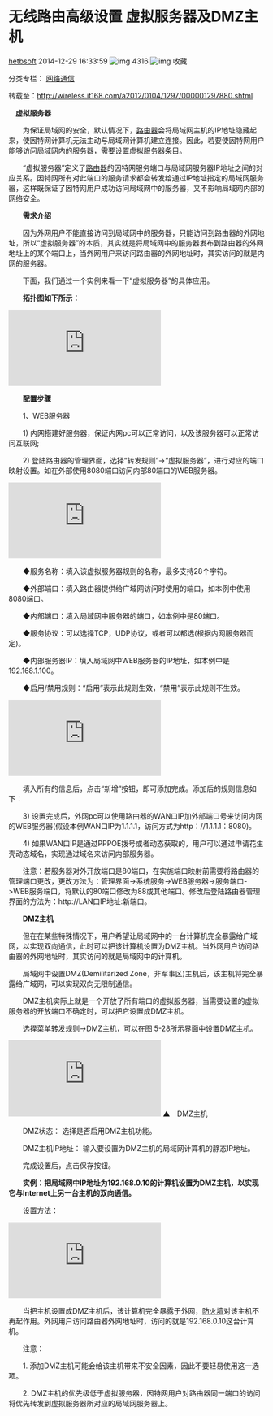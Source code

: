 # 无线路由高级设置 虚拟服务器及DMZ主机

[hetbsoft](https://blog.csdn.net/htb0556) 2014-12-29 16:33:59 ![img](https://csdnimg.cn/release/blogv2/dist/pc/img/articleReadEyes.png) 4316 ![img](https://csdnimg.cn/release/blogv2/dist/pc/img/tobarCollect.png) 收藏

分类专栏： [网络通信](https://blog.csdn.net/htb0556/category_1914533.html)

转载至：http://wireless.it168.com/a2012/0104/1297/000001297880.shtml





　**虚拟服务器**

　　为保证局域网的安全，默认情况下，[路由器](http://product.it168.com/list/b/0409_1.shtml)会将局域网主机的IP地址隐藏起来，使因特网计算机无法主动与局域网计算机建立连接。因此，若要使因特网用户能够访问局域网内的服务器，需要设置虚拟服务器条目。

　　“虚拟服务器”定义了[路由器](http://product.pcpop.com/Router/10734_1.html)的因特网服务端口与局域网服务器IP地址之间的对应关系。因特网所有对此端口的服务请求都会转发给通过IP地址指定的局域网服务器，这样既保证了因特网用户成功访问局域网中的服务器，又不影响局域网内部的网络安全。

　　**需求介绍**

　　因为外网用户不能直接访问到局域网中的服务器，只能访问到路由器的外网地址，所以“虚拟服务器”的本质，其实就是将局域网中的服务器发布到路由器的外网地址上的某个端口上，当外网用户来访问路由器的外网地址时，其实访问的就是内网的服务器。

　　下面，我们通过一个实例来看一下“虚拟服务器”的具体应用。

　　**拓扑图如下所示：**

![无线路由高级设置 虚拟服务器及DMZ主机](https://blog.csdn.net/picshow/index912114.shtml)


　　**配置步骤**

　　1、WEB服务器

　　1) 内网搭建好服务器，保证内网pc可以正常访问，以及该服务器可以正常访问互联网;

　　2) 登陆路由器的管理界面，选择“转发规则”->“虚拟服务器”，进行对应的端口映射设置。如在外部使用8080端口访问内部80端口的WEB服务器。

![无线路由高级设置 虚拟服务器及DMZ主机](https://blog.csdn.net/picshow/index912115.shtml)


　　◆服务名称：填入该虚拟服务器规则的名称，最多支持28个字符。

　　◆外部端口：填入路由器提供给广域网访问时使用的端口，如本例中使用8080端口。

　　◆内部端口：填入局域网中服务器的端口，如本例中是80端口。

　　◆服务协议：可以选择TCP，UDP协议，或者可以都选(根据内网服务器而定)。

　　◆内部服务器IP：填入局域网中WEB服务器的IP地址，如本例中是192.168.1.100。

　　◆启用/禁用规则：“启用”表示此规则生效，“禁用”表示此规则不生效。

![无线路由高级设置 虚拟服务器及DMZ主机](https://blog.csdn.net/picshow/index912116.shtml)


　　填入所有的信息后，点击“新增”按钮，即可添加完成。添加后的规则信息如下：

　　3) 设置完成后，外网pc可以使用路由器的WAN口IP加外部端口号来访问内网的WEB服务器(假设本例WAN口IP为1.1.1.1，访问方式为http：//1.1.1.1：8080)。

　　4) 如果WAN口IP是通过PPPOE拨号或者动态获取的，用户可以通过申请花生壳动态域名，实现通过域名来访问内部服务器。

　　注意：若服务器对外开放端口是80端口，在实施端口映射前需要将路由器的管理端口更改，更改方法为：管理界面->系统服务->WEB服务器->服务端口->WEB服务端口，将默认的80端口修改为88或其他端口。修改后登陆路由器管理界面的方法为：http://LAN口IP地址:新端口。

　　**DMZ主机**

　　但在在某些特殊情况下，用户希望让局域网中的一台计算机完全暴露给广域网，以实现双向通信，此时可以把该计算机设置为DMZ主机。当外网用户访问路由器的外网地址时，其实访问的就是局域网中的计算机。

　　局域网中设置DMZ(Demilitarized Zone，非军事区)主机后，该主机将完全暴露给广域网，可以实现双向无限制通信。

　　DMZ主机实际上就是一个开放了所有端口的虚拟服务器，当需要设置的虚拟服务器的开放端口不确定时，可以把它设置成DMZ主机。

　　选择菜单转发规则→DMZ主机，可以在图 5-28所示界面中设置DMZ主机。

![无线路由高级设置 虚拟服务器及DMZ主机](https://blog.csdn.net/picshow/index912117.shtml)
▲　DMZ主机

　　DMZ状态： 选择是否启用DMZ主机功能。

　　DMZ主机IP地址： 输入要设置为DMZ主机的局域网计算机的静态IP地址。

　　完成设置后，点击保存按钮。

　　**实例：把局域网中IP地址为192.168.0.10的计算机设置为DMZ主机，以实现它与Internet上另一台主机的双向通信。**

　　设置方法：

![无线路由高级设置 虚拟服务器及DMZ主机](https://blog.csdn.net/picshow/index912113.shtml)


　　当把主机设置成DMZ主机后，该计算机完全暴露于外网，[防火墙](http://product.it168.com/list/b/0418_1.shtml)对该主机不再起作用。外网用户访问路由器外网地址时，访问的就是192.168.0.10这台计算机。

　　注意：

　　1. 添加DMZ主机可能会给该主机带来不安全因素，因此不要轻易使用这一选项。

　　2. DMZ主机的优先级低于虚拟服务器，因特网用户对路由器同一端口的访问将优先转发到虚拟服务器所对应的局域网服务器上。